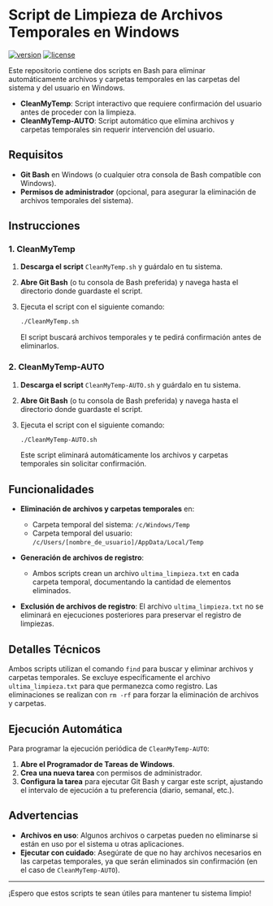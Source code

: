 # Script de Limpieza de Archivos Temporales en Windows

[![version](https://img.shields.io/badge/version-1.0.0-orange?style=for-the-badge&logo=white&labelColor=1c1c1c)](#)
[![license](https://img.shields.io/badge/license-mit-orange?style=for-the-badge&logo=white&labelColor=1c1c1c)](#)

Este repositorio contiene dos scripts en Bash para eliminar automáticamente archivos y carpetas temporales en las carpetas del sistema y del usuario en Windows. 

- **CleanMyTemp**: Script interactivo que requiere confirmación del usuario antes de proceder con la limpieza.
- **CleanMyTemp-AUTO**: Script automático que elimina archivos y carpetas temporales sin requerir intervención del usuario.

## Requisitos

- **Git Bash** en Windows (o cualquier otra consola de Bash compatible con Windows).
- **Permisos de administrador** (opcional, para asegurar la eliminación de archivos temporales del sistema).

## Instrucciones

### 1. CleanMyTemp

1. **Descarga el script** `CleanMyTemp.sh` y guárdalo en tu sistema.
2. **Abre Git Bash** (o tu consola de Bash preferida) y navega hasta el directorio donde guardaste el script.
3. Ejecuta el script con el siguiente comando:

   ```bash
   ./CleanMyTemp.sh
   ```

   El script buscará archivos temporales y te pedirá confirmación antes de eliminarlos.

### 2. CleanMyTemp-AUTO

1. **Descarga el script** `CleanMyTemp-AUTO.sh` y guárdalo en tu sistema.
2. **Abre Git Bash** (o tu consola de Bash preferida) y navega hasta el directorio donde guardaste el script.
3. Ejecuta el script con el siguiente comando:

   ```bash
   ./CleanMyTemp-AUTO.sh
   ```

   Este script eliminará automáticamente los archivos y carpetas temporales sin solicitar confirmación.

## Funcionalidades

- **Eliminación de archivos y carpetas temporales** en:
  - Carpeta temporal del sistema: `/c/Windows/Temp`
  - Carpeta temporal del usuario: `/c/Users/[nombre_de_usuario]/AppData/Local/Temp`
  
- **Generación de archivos de registro**:
  - Ambos scripts crean un archivo `ultima_limpieza.txt` en cada carpeta temporal, documentando la cantidad de elementos eliminados.
  
- **Exclusión de archivos de registro**: El archivo `ultima_limpieza.txt` no se eliminará en ejecuciones posteriores para preservar el registro de limpiezas.

## Detalles Técnicos

Ambos scripts utilizan el comando `find` para buscar y eliminar archivos y carpetas temporales. Se excluye específicamente el archivo `ultima_limpieza.txt` para que permanezca como registro. Las eliminaciones se realizan con `rm -rf` para forzar la eliminación de archivos y carpetas.

## Ejecución Automática

Para programar la ejecución periódica de `CleanMyTemp-AUTO`:
1. **Abre el Programador de Tareas de Windows**.
2. **Crea una nueva tarea** con permisos de administrador.
3. **Configura la tarea** para ejecutar Git Bash y cargar este script, ajustando el intervalo de ejecución a tu preferencia (diario, semanal, etc.).

## Advertencias

- **Archivos en uso**: Algunos archivos o carpetas pueden no eliminarse si están en uso por el sistema u otras aplicaciones.
- **Ejecutar con cuidado**: Asegúrate de que no hay archivos necesarios en las carpetas temporales, ya que serán eliminados sin confirmación (en el caso de `CleanMyTemp-AUTO`).

---

¡Espero que estos scripts te sean útiles para mantener tu sistema limpio!